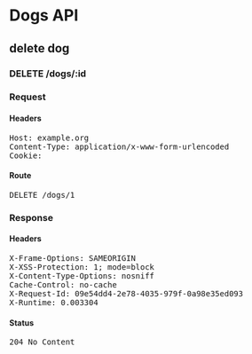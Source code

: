 # Dogs API

## delete dog

### DELETE /dogs/:id
### Request

#### Headers

<pre>Host: example.org
Content-Type: application/x-www-form-urlencoded
Cookie: </pre>

#### Route

<pre>DELETE /dogs/1</pre>

### Response

#### Headers

<pre>X-Frame-Options: SAMEORIGIN
X-XSS-Protection: 1; mode=block
X-Content-Type-Options: nosniff
Cache-Control: no-cache
X-Request-Id: 09e54dd4-2e78-4035-979f-0a98e35ed093
X-Runtime: 0.003304</pre>

#### Status

<pre>204 No Content</pre>

